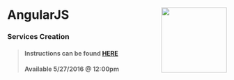 # AngularJS <img align="right" src="https://github.com/Learning-Fuze/prototypes_C9/blob/assets/assets/images/logos/LF_LOGO.png?raw=true" width="150">
### Services Creation

>#### Instructions can be found <a href="http://learning-fuze.github.io/prototypes_C9/#/AngularJS-Services-Creation" target="_blank">HERE</a>
>#### Available 5/27/2016 @ 12:00pm
